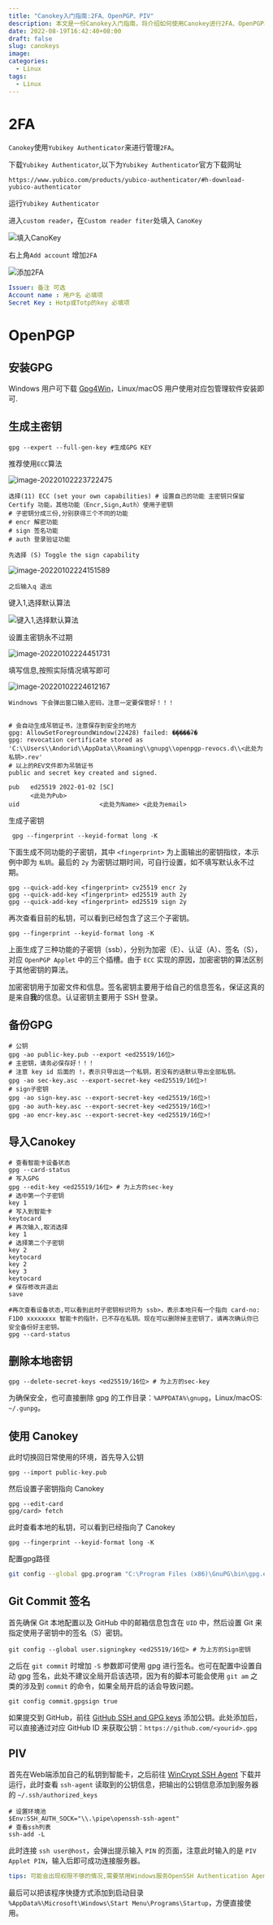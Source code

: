 ```yaml
---
title: "Canokey入门指南:2FA、OpenPGP、PIV"
description: 本文是一份Canokey入门指南，将介绍如何使用Canokey进行2FA、OpenPGP和PIV等操作。其中，2FA部分将介绍如何使用Yubikey Authenticator进行管理，OpenPGP部分将介绍如何生成GPG密钥并使用Canokey进行身份验证和加密解密，PIV部分将介绍如何在Canokey中生成PIV证书并使用其进行身份验证。
date: 2022-08-19T16:42:40+08:00
draft: false
slug: canokeys
image:
categories:
  - Linux
tags:
  - Linux
---
```




# 2FA

`Canokey`使用`Yubikey Authenticator`来进行管理`2FA`。

下载`Yubikey Authenticator`,以下为`Yubikey Authenticator`官方下载网址

```http
https://www.yubico.com/products/yubico-authenticator/#h-download-yubico-authenticator
```

运行`Yubikey Authenticator`

进入`custom reader`，在`Custom reader fiter`处填入 `CanoKey`

![填入CanoKey](https://upload-images.jianshu.io/upload_images/9676051-ff0cd60f38ac7334.png)

右上角`Add account` 增加`2FA`

![添加2FA](https://upload-images.jianshu.io/upload_images/9676051-1031857fe0f13d08.png?imageMogr2/auto-orient/strip%7CimageView2/2/w/1240)

```yaml
Issuer: 备注 可选
Account name : 用户名 必填项
Secret Key : Hotp或Totp的key 必填项
```


# OpenPGP

## 安装GPG

Windows 用户可下载 [Gpg4Win](https://gpg4win.org/download.html)，Linux/macOS 用户使用对应包管理软件安装即可.

## 生成主密钥

```shell
gpg --expert --full-gen-key #生成GPG KEY
```

推荐使用`ECC`算法

![image-20220102223722475](https://upload-images.jianshu.io/upload_images/9676051-df42e4b958e9a238.png?imageMogr2/auto-orient/strip%7CimageView2/2/w/1240)

```shell
选择(11) ECC (set your own capabilities) # 设置自己的功能 主密钥只保留 Certify 功能，其他功能（Encr,Sign,Auth）使用子密钥
# 子密钥分成三份,分别获得三个不同的功能
# encr 解密功能
# sign 签名功能
# auth 登录验证功能
```

```shell
先选择 (S) Toggle the sign capability 
```

![image-20220102224151589](https://upload-images.jianshu.io/upload_images/9676051-c3bb19eb398419e1.png?imageMogr2/auto-orient/strip%7CimageView2/2/w/1240)

```
之后输入q 退出
```

键入1,选择默认算法

![键入1,选择默认算法](https://upload-images.jianshu.io/upload_images/9676051-7a2c5ee8ed4800af.png?imageMogr2/auto-orient/strip%7CimageView2/2/w/1240)

设置主密钥永不过期

![image-20220102224451731](https://upload-images.jianshu.io/upload_images/9676051-cca6100917c2ffaa.png?imageMogr2/auto-orient/strip%7CimageView2/2/w/1240)

填写信息,按照实际情况填写即可

![image-20220102224612167](https://upload-images.jianshu.io/upload_images/9676051-10430afe3aa592c7.png?imageMogr2/auto-orient/strip%7CimageView2/2/w/1240)

```
Windnows 下会弹出窗口输入密码，注意一定要保管好！！！
```

```shell

```

```shell
# 会自动生成吊销证书，注意保存到安全的地方
gpg: AllowSetForegroundWindow(22428) failed: �ܾ����ʡ�
gpg: revocation certificate stored as 'C:\\Users\\Andorid\\AppData\\Roaming\\gnupg\\openpgp-revocs.d\\<此处为私钥>.rev'
# 以上的REV文件即为吊销证书
public and secret key created and signed.
```

```shell
pub   ed25519 2022-01-02 [SC]
      <此处为Pub>
uid                      <此处为Name> <此处为email>
```

生成子密钥

```shell
 gpg --fingerprint --keyid-format long -K
```

下面生成不同功能的子密钥，其中 `<fingerprint>` 为上面输出的密钥指纹，本示例中即为 `私钥`。最后的 `2y` 为密钥过期时间，可自行设置，如不填写默认永不过期。

```shell
gpg --quick-add-key <fingerprint> cv25519 encr 2y
gpg --quick-add-key <fingerprint> ed25519 auth 2y
gpg --quick-add-key <fingerprint> ed25519 sign 2y
```

再次查看目前的私钥，可以看到已经包含了这三个子密钥。

```shell
gpg --fingerprint --keyid-format long -K
```

上面生成了三种功能的子密钥（ssb），分别为加密（E）、认证（A）、签名（S），对应 `OpenPGP Applet` 中的三个插槽。由于 `ECC` 实现的原因，加密密钥的算法区别于其他密钥的算法。

加密密钥用于加密文件和信息。签名密钥主要用于给自己的信息签名，保证这真的是来自**我**的信息。认证密钥主要用于 SSH 登录。

## 备份GPG

```shell
# 公钥
gpg -ao public-key.pub --export <ed25519/16位>
# 主密钥，请务必保存好！！！
# 注意 key id 后面的 !，表示只导出这一个私钥，若没有的话默认导出全部私钥。
gpg -ao sec-key.asc --export-secret-key <ed25519/16位>!
# sign子密钥
gpg -ao sign-key.asc --export-secret-key <ed25519/16位>!
gpg -ao auth-key.asc --export-secret-key <ed25519/16位>!
gpg -ao encr-key.asc --export-secret-key <ed25519/16位>!
```

## 导入Canokey

```shell
# 查看智能卡设备状态
gpg --card-status
# 写入GPG
gpg --edit-key <ed25519/16位> # 为上方的sec-key
# 选中第一个子密钥
key 1
# 写入到智能卡
keytocard
# 再次输入,取消选择
key 1
# 选择第二个子密钥
key 2
keytocard
key 2
key 3
keytocard
# 保存修改并退出
save

#再次查看设备状态,可以看到此时子密钥标识符为 ssb>，表示本地只有一个指向 card-no: F1D0 xxxxxxxx 智能卡的指针，已不存在私钥。现在可以删除掉主密钥了，请再次确认你已安全备份好主密钥。
gpg --card-status
```
## 删除本地密钥

```shell
gpg --delete-secret-keys <ed25519/16位> # 为上方的sec-key
```

为确保安全，也可直接删除 gpg 的工作目录：`%APPDATA%\gnupg`，Linux/macOS: `~/.gunpg`。

## 使用 Canokey

此时切换回日常使用的环境，首先导入公钥

```shell
gpg --import public-key.pub
```

然后设置子密钥指向 Canokey

```shell
gpg --edit-card
gpg/card> fetch
```

此时查看本地的私钥，可以看到已经指向了 Canokey

```
gpg --fingerprint --keyid-format long -K
```

配置gpg路径

```bash
git config --global gpg.program "C:\Program Files (x86)\GnuPG\bin\gpg.exe" --replace-all
```

## Git Commit 签名

首先确保 Git 本地配置以及 GitHub 中的邮箱信息包含在 `UID` 中，然后设置 Git 来指定使用子密钥中的签名（S）密钥。

```shell
git config --global user.signingkey <ed25519/16位> # 为上方的Sign密钥
```

之后在 `git commit` 时增加 `-S` 参数即可使用 gpg 进行签名。也可在配置中设置自动 gpg 签名，此处不建议全局开启该选项，因为有的脚本可能会使用 `git am` 之类的涉及到 `commit` 的命令，如果全局开启的话会导致问题。

```shell
git config commit.gpgsign true
```

如果提交到 GitHub，前往 [GitHub SSH and GPG keys](https://github.com/settings/keys) 添加公钥。此处添加后，可以直接通过对应 GitHub ID 来获取公钥：`https://github.com/<yourid>.gpg`

## PIV

首先在Web端添加自己的私钥到智能卡，之后前往 [WinCrypt SSH Agent](https://github.com/buptczq/WinCryptSSHAgent) 下载并运行，此时查看 `ssh-agent` 读取到的公钥信息，把输出的公钥信息添加到服务器的 `~/.ssh/authorized_keys`

```shell
# 设置环境池
$Env:SSH_AUTH_SOCK="\\.\pipe\openssh-ssh-agent"
# 查看ssh列表
ssh-add -L
```

此时连接 `ssh user@host`，会弹出提示输入 `PIN` 的页面，注意此时输入的是 `PIV Applet PIN`，输入后即可成功连接服务器。

```yaml
tips: 可能会出现权限不够的情况,需要禁用Windows服务OpenSSH Authentication Agent
```

最后可以把该程序快捷方式添加到启动目录 `%AppData%\Microsoft\Windows\Start Menu\Programs\Startup`，方便直接使用。
